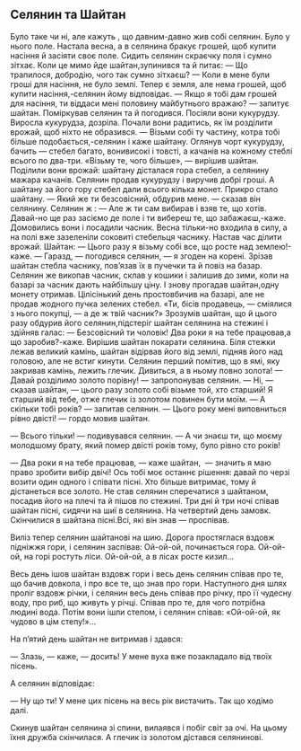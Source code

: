 ## Селянин та Шайтан
Було таке чи ні, але кажуть , що давним-давно жив собі селянин.
Було у нього поле.
Настала весна, а в селянина бракує грошей, щоб купити насіння й засіяти своє поле.
Сидить селянин скраєчку поля і сумно зітхає.
Коли це мимо йде шайтан,зупинився та й питає:
— Що трапилося, добродію, чого так сумно зітхаєш?
— Коли в мене були гроші для насіння, не було землі.
Тепер є земля, але нема грошей, щоб купити насіння,-селянин йому відповідає.
— Якщо я тобі дам грошей для насіння, ти віддаси мені половину майбутнього вражаю? — запитує шайтан.
Поміркував селянин та й погодився.
Посіяли вони кукурудзу.
Виросла кукурудза, дозріла.
Почали вони радитись, як їм розділити врожай, щоб ніхто не образився.
— Візьми собі ту частину, котра тобі більше подобається,-селянин і каже шайтану.
Оглянув чорт кукурудзу, бачить — стебел багато, вонивисокі і товсті, а качанів на кожному стеблі всього по два-три.
«Візьму те, чого більше», — вирішив шайтан.
Поділили вони врожай: шайтану дісталася гора стебел, а селянину мажара качанів.
Селянин продав кукурудзу і виручив добрі гроші.
А шайтану за його гору стебел дали всього кілька монет.
Прикро стало шайтану.
— Який же ти безсовісний, обдурив мене. — сказав він селянину.
Селянин ж :
— Але ж ти сам вибирав і взяв те, що хотів.
Давай-но ще раз засіємо де поле і ти вибереш те, що забажаєш,-каже.
Домовились вони і посадили часник.
Весна тільки-но входила в силу, а на полі вже зазеленіли соковиті стебельця часнику.
Настав час ділити врожай.
Шайтан:
— Цього разу я візьму собі все, що росте над землею!-каже.
— Гаразд, — погодився селянин, — я згоден на корені.
Зрізав шайтан стебла часнику, пов’язав їх в пучечки та й повіз на базар.
Селянин же викопав часник, склав у кошики і залишив до зими, коли на базарі за часник дають найбільшу ціну.
І знову прогадав шайтан,одну монету отримав.
Цілісінький день простовбичив на базарі, але не продав жодного пучка зелених стебел.
«Ти, бісів продавець, — сміялися з нього покупці, — а де ж твій часник?»
Зрозумів шайтан, що й цього разу обдурив його селянин,підстеріг шайтан селянина на стежині і здійняв галас:
— Безсовісний ти чоловік!
Два роки я на тебе працював,а що заробив?-каже.
Вирішив шайтан покарати селянина.
Біля стежки лежав великий камінь, шайтан відірвав його від землі, підняв його над головою, але не встиг кинути.
Селянин перший помітив, що в ямі, яку закривав камінь, лежить глечик.
Дивиться, а в ньому повно золота!
— Давай розділимо золото порівну! — запропонував селянин.
— Ні, — сказав шайтан, — цього разу золото собі візьме той, хто старший!
Я старший від тебе, отже глечик із золотом повинен бути моїм.
— А скільки тобі років? — запитав селянин.
— Цього року мені виповниться рівно двісті! — гордо мовив шайтан.

— Всього тільки! — подивувався селянин. — А чи знаєш ти, що моєму молодшому брату, який помер двісті років тому, було рівно сто років!

— Два роки я на тебе працював, — каже шайтан,
 — значить я маю право зробити вибір двічі!
Ось тобі моє останнє рішення: давай по черзі возити один одного і співати пісні.
Хто більше витримає, тому й дістанеться все золото.
Не став селянин сперечатися з шайтаном, посадив його на плечі та й пішов по стежині.
Три дні й три ночі співав шайтан пісні, сидячи на шиї в селянина.
На четвертий день замовк.
Скінчилися в шайтана пісні.Всі, які він знав — проспівав.

Виліз тепер селянин шайтанові на шию.
Дорога простяглася вздовж підніжжя гори, і селянин заспівав:
Ой-ой-ой, починається гора.
Ой-ой-ой, на горі ростуть ліси.
Ой-ой-ой, а в лісах росте кизил...

Весь день ішов шайтан вздовж гори і весь день селянин співав про те, що бачив довкола, і про все те, що знав про гори.
Наступного дня шлях проліг вздовж річки, і селянин весь день співав про річку, про її чудесну воду, про риб, що живуть у річці.
Співав про те, для чого потрібна людині вода.
Потім вони ішли степом, і селянин співав: «Ой-ой-ой, як чудово в цім степу!»...

На п’ятий день шайтан не витримав і здався:

— Злазь, — каже, — досить!
У мене вуха вже позакладало від твоїх пісень.

А селянин відповідає:

— Ну що ти!
У мене цих пісень на весь рік вистачить.
Так що ходімо далі.

Скинув шайтан селянина зі спини, вилаявся і побіг світ за очі.
На цьому їхня дружба скінчилася.
А глечик із золотом дістався селянинові.

